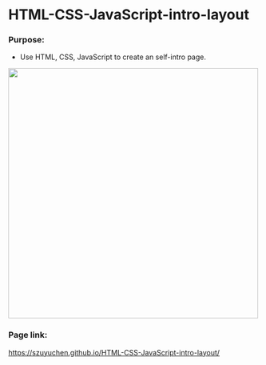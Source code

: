 # HTML-CSS-JavaScript-intro-layout

### Purpose: 

- Use HTML, CSS, JavaScript to create an self-intro page.

<img src="https://github.com/szuyuchen/HTML-CSS-intro-layout/blob/main/sample-image.png?raw=true" width=500>

### Page link:

https://szuyuchen.github.io/HTML-CSS-JavaScript-intro-layout/
